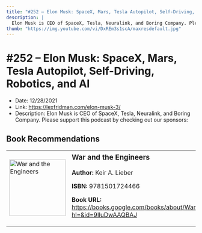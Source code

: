 ```yaml
---
title: "#252 – Elon Musk: SpaceX, Mars, Tesla Autopilot, Self-Driving, Robotics, and AI"
description: |
  Elon Musk is CEO of SpaceX, Tesla, Neuralink, and Boring Company. Please support this podcast by checking out our sponsors:"
thumb: "https://img.youtube.com/vi/DxREm3s1scA/maxresdefault.jpg"
---
```


# #252 – Elon Musk: SpaceX, Mars, Tesla Autopilot, Self-Driving, Robotics, and AI

  - Date: 12/28/2021
  - Link: https://lexfridman.com/elon-musk-3/
  - Description: Elon Musk is CEO of SpaceX, Tesla, Neuralink, and Boring Company. Please support this podcast by checking out our sponsors:

## Book Recommendations

<table style="border: none;"><tr style="border: none;"><td style="border: none;"><img src="https://books.google.com/books/content?id=9lluDwAAQBAJ&printsec=frontcover&img=1&zoom=1&edge=curl&source=gbs_api" alt="War and the Engineers" width="150" style="vertical-align: top;"></td><td style="border: none; vertical-align: top;"><h3 style='margin-top: 5'>War and the Engineers</h3><p><strong>Author:</strong> Keir A. Lieber</p><p><strong>ISBN:</strong> 9781501724466</p><p><strong>Book URL:</strong> <a href="https://books.google.com/books/about/War_and_the_Engineers.html?hl=&id=9lluDwAAQBAJ">https://books.google.com/books/about/War_and_the_Engineers.html?hl=&id=9lluDwAAQBAJ</a></p></td></tr></table>
